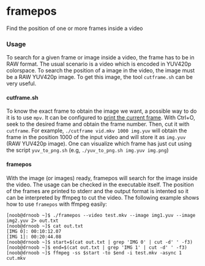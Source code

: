 # framepos

Find the position of one or more frames inside a video

### Usage
To search for a given frame or image inside a video, the frame has to be in RAW format. The usual scenario is a video which is encoded in YUV420p colorspace. To search the position of a image in the video, the image must be a RAW YUV420p image. To get this image, the tool `cutframe.sh` can be very useful.

#### cutframe.sh

To know the exact frame to obtain the image we want, a possible way to do it is to use `mpv`. It can be configured to [print the current frame](https://github.com/mpv-player/mpv/issues/3428). With Ctrl+O, seek to the desired frame and obtain the frame number. Then, cut it with `cutframe`. For example, `./cutframe vid.mkv 1000 img.yuv` will obtain the frame in the position 1000 of the input video and will store it as `img.yuv` (RAW YUV420p image). One can visualize which frame has just cut using the script `yuv_to_png.sh` (e.g, `./yuv_to_png.sh img.yuv img.png`)

#### framepos

With the image (or images) ready, framepos will search for the image inside the video. The usage can be checked in the executable itself. The position of the frames are printed to stderr and the output  format is intented so it can be interpreted by ffmpeg to cut the video. The following example shows how to use `framepos` with ffmpeg easily:

```
[noob@drnoob ~]$ ./framepos --video test.mkv --image img1.yuv --image img2.yuv 2> out.txt
[noob@drnoob ~]$ cat out.txt
[IMG 0]: 00:10:12.07
[IMG 1]: 00:20:44.08
[noob@drnoob ~]$ start=$(cat out.txt | grep 'IMG 0' | cut -d' ' -f3)
[noob@drnoob ~]$ end=$(cat out.txt | grep 'IMG 1' | cut -d' ' -f3)
[noob@drnoob ~]$ ffmpeg -ss $start -to $end -i test.mkv -async 1 cut.mkv
```
